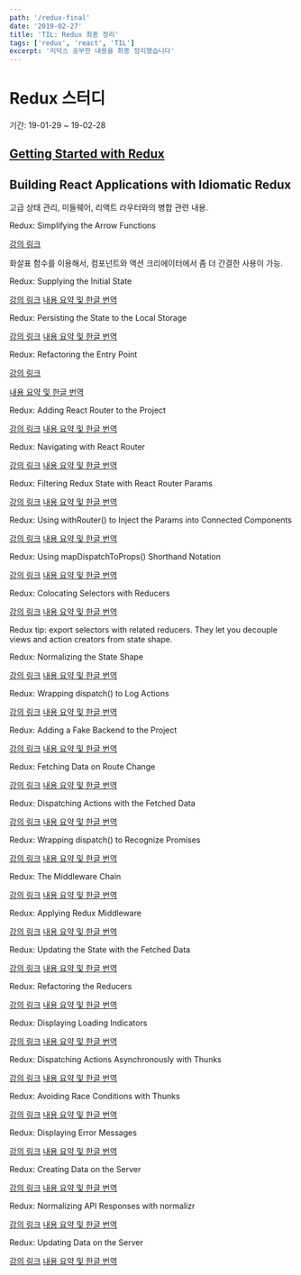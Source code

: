 ```yaml
---
path: '/redux-final'
date: '2019-02-27'
title: 'TIL: Redux 최종 정리'
tags: ['redux', 'react', 'TIL']
excerpt: '리덕스 공부한 내용을 최종 정리했습니다'
---
```


# Redux 스터디

기간: 19-01-29 ~ 19-02-28

## [Getting Started with Redux](https://egghead.io/courses/getting-started-with-redux)

## Building React Applications with Idiomatic Redux

고급 상태 관리, 미들웨어, 리액트 라우터와의 병합 관련 내용.

Redux: Simplifying the Arrow Functions

[강의 링크](https://egghead.io/lessons/javascript-redux-simplifying-the-arrow-functions)

화살표 함수를 이용해서, 컴포넌트와 액션 크리에이터에서 좀 더 간결한 사용이 가능.

Redux: Supplying the Initial State

[강의 링크](https://egghead.io/lessons/javascript-redux-supplying-the-initial-state)
[내용 요약 및 한글 번역](https://github.com/hellomac87/Redux-Study/blob/master/md/ReduxSupplyingtheInitialState.md)

Redux: Persisting the State to the Local Storage

[강의 링크](https://egghead.io/lessons/javascript-redux-persisting-the-state-to-the-local-storage)
[내용 요약 및 한글 번역](https://github.com/hellomac87/Redux-Study/blob/master/md/ReduxPersistingtheStatetotheLocal%20Storage.md)

Redux: Refactoring the Entry Point

[강의 링크](https://egghead.io/lessons/javascript-redux-refactoring-the-entry-point)

[내용 요약 및 한글 번역](https://github.com/shiincs/archives/blob/master/Redux%20Study%20with%20FDS/egghead-redux-advance/04%20-%20Refactoring%20the%20Entry%20Point.md)

Redux: Adding React Router to the Project

[강의 링크]()
[내용 요약 및 한글 번역](https://github.com/shiincs/archives/blob/master/Redux%20Study%20with%20FDS/egghead-redux-advance/05%20-%20Adding%20React%20Router%20to%20the%20Project.md)

Redux: Navigating with React Router <Link>

[강의 링크](https://egghead.io/lessons/javascript-redux-navigating-with-react-router-link)
[내용 요약 및 한글 번역](https://github.com/jiwonkirn/Review/blob/master/TIL/reduxjs/idiomatic_course_traslation/06-07.md)

Redux: Filtering Redux State with React Router Params

[강의 링크](https://egghead.io/lessons/javascript-redux-filtering-redux-state-with-react-router-params)
[내용 요약 및 한글 번역](https://github.com/jiwonkirn/Review/blob/master/TIL/reduxjs/idiomatic_course_traslation/06-07.md#07-redux-filtering-redux-state-with-react-router-params)

Redux: Using withRouter() to Inject the Params into Connected Components

[강의 링크](https://egghead.io/lessons/javascript-redux-using-withrouter-to-inject-the-params-into-connected-components)
[내용 요약 및 한글 번역](https://puffinlog.netlify.com/redux-3)

Redux: Using mapDispatchToProps() Shorthand Notation

[강의 링크](https://egghead.io/lessons/javascript-redux-using-mapdispatchtoprops-shorthand-notation)
[내용 요약 및 한글 번역](https://puffinlog.netlify.com/redux-3)

Redux: Colocating Selectors with Reducers

[강의 링크](https://egghead.io/lessons/javascript-redux-colocating-selectors-with-reducers)
[내용 요약 및 한글 번역](https://github.com/hellomac87/Redux-Study/blob/master/md/ReduxColocatingSelectorswithReducers.md)

Redux tip: export selectors with related reducers. They let you decouple views and action creators from state shape.

Redux: Normalizing the State Shape

[강의 링크](https://egghead.io/lessons/javascript-redux-normalizing-the-state-shape)
[내용 요약 및 한글 번역](https://github.com/hellomac87/Redux-Study/blob/master/md/NormalizingtheStateShape.md)

Redux: Wrapping dispatch() to Log Actions

[강의 링크](https://egghead.io/lessons/javascript-redux-wrapping-dispatch-to-log-actions)
[내용 요약 및 한글 번역](https://github.com/hellomac87/Redux-Study/blob/master/md/WrappingDispatchToLogActions.md)

Redux: Adding a Fake Backend to the Project

[강의 링크](https://egghead.io/lessons/javascript-redux-adding-a-fake-backend-to-the-project)
[내용 요약 및 한글 번역](https://github.com/shiincs/archives/blob/master/Redux%20Study%20with%20FDS/egghead-redux-advance/13%20-%20Adding%20a%20Fake%20Backend%20to%20the%20project.md)

Redux: Fetching Data on Route Change

[강의 링크](https://egghead.io/lessons/javascript-redux-fetching-data-on-route-change)
[내용 요약 및 한글 번역](https://github.com/shiincs/archives/blob/master/Redux%20Study%20with%20FDS/egghead-redux-advance/14%20-%20Fetching%20Data%20on%20Route%20Change.md)

Redux: Dispatching Actions with the Fetched Data

[강의 링크](https://egghead.io/lessons/javascript-redux-dispatching-actions-with-the-fetched-data)
[내용 요약 및 한글 번역](https://puffinlog.netlify.com/redux-4)

Redux: Wrapping dispatch() to Recognize Promises

[강의 링크](https://egghead.io/lessons/javascript-redux-wrapping-dispatch-to-recognize-promises)
[내용 요약 및 한글 번역](https://puffinlog.netlify.com/redux-4)

Redux: The Middleware Chain

[강의 링크](https://egghead.io/lessons/javascript-redux-the-middleware-chain)
[내용 요약 및 한글 번역](https://github.com/jiwonkirn/Review/blob/master/TIL/reduxjs/idiomatic_course_traslation/17_The_Middleware_Chain.md)

Redux: Applying Redux Middleware

[강의 링크](https://egghead.io/lessons/javascript-redux-applying-redux-middleware)
[내용 요약 및 한글 번역](https://github.com/jiwonkirn/Review/blob/master/TIL/reduxjs/idiomatic_course_traslation/18_Apply_Redux_Middleware.md)

Redux: Updating the State with the Fetched Data

[강의 링크](https://egghead.io/lessons/javascript-redux-updating-the-state-with-the-fetched-data)
[내용 요약 및 한글 번역](https://puffinlog.netlify.com/redux-5)

Redux: Refactoring the Reducers

[강의 링크](https://egghead.io/lessons/javascript-redux-refactoring-the-reducers)
[내용 요약 및 한글 번역](https://puffinlog.netlify.com/redux-5)

Redux: Displaying Loading Indicators

[강의 링크](https://egghead.io/lessons/javascript-redux-displaying-loading-indicators)
[내용 요약 및 한글 번역](https://github.com/hellomac87/Redux-Study/blob/master/md/redux-displaying-loading-indicators.md)

Redux: Dispatching Actions Asynchronously with Thunks

[강의 링크](https://egghead.io/lessons/javascript-redux-dispatching-actions-asynchronously-with-thunks)
[내용 요약 및 한글 번역](https://github.com/hellomac87/Redux-Study/blob/master/md/redux-dispatching-actions-asynchronously-with-thunks.md)

Redux: Avoiding Race Conditions with Thunks

[강의 링크](https://egghead.io/lessons/javascript-redux-avoiding-race-conditions-with-thunks)
[내용 요약 및 한글 번역](https://github.com/hellomac87/Redux-Study/blob/master/md/redux-avoiding-race-conditions-with-thunks.md)

Redux: Displaying Error Messages

[강의 링크](https://egghead.io/lessons/javascript-redux-displaying-error-messages)
[내용 요약 및 한글 번역](https://github.com/jiwonkirn/Review/blob/master/TIL/reduxjs/idiomatic_course_traslation/24.Displaying_error_massage.md)

Redux: Creating Data on the Server

[강의 링크](https://egghead.io/lessons/javascript-redux-creating-data-on-the-server)
[내용 요약 및 한글 번역](https://github.com/jiwonkirn/Review/blob/master/TIL/reduxjs/idiomatic_course_traslation/25._Creating_Data_on_the_Server.md)

Redux: Normalizing API Responses with normalizr

[강의 링크](https://egghead.io/lessons/javascript-redux-normalizing-api-responses-with-normalizr)
[내용 요약 및 한글 번역](https://github.com/shiincs/archives/blob/master/Redux%20Study%20with%20FDS/egghead-redux-advance/26%20-%20Normalizing%20API%20Responses%20with%20normalizr.md)

Redux: Updating Data on the Server

[강의 링크](https://egghead.io/lessons/javascript-redux-updating-data-on-the-server)
[내용 요약 및 한글 번역](https://github.com/shiincs/archives/blob/master/Redux%20Study%20with%20FDS/egghead-redux-advance/27%20-%20Updating%20Data%20on%20the%20Server.md)
